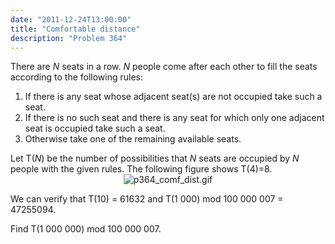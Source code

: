 ```yaml
---
date: "2011-12-24T13:00:00"
title: "Comfortable distance"
description: "Problem 364"
---
```


<p>
There are <var>N</var> seats in a row. <var>N</var> people come after each other to fill the seats according to the following rules:
</p><ol type="1"><li>If there is any seat whose adjacent seat(s) are not occupied take such a seat.</li>
<li>If there is no such seat and there is any seat for which only one adjacent seat is occupied take such a seat.</li>
<li>Otherwise take one of the remaining available seats. </li>
</ol>
Let T(<var>N</var>) be the number of possibilities that <var>N</var> seats are occupied by <var>N</var> people with the given rules. The following figure shows T(4)=8.


<div align="center">
<img alt="p364_comf_dist.gif" class="dark_img" src="/images/p364_comf_dist.gif"/></div>
<p>We can verify that T(10) = 61632 and T(1 000) mod 100 000 007 = 47255094.</p>
<p>Find T(1 000 000) mod 100 000 007.</p>


